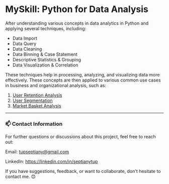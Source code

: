 # MySkill: Python for Data Analysis

After understanding various concepts in data analytics in Python and applying several techniques, including:

- Data Import
- Data Query
- Data Cleaning
- Data Binning & Case Statement
- Descriptive Statistics & Grouping
- Data Visualization & Correlation

These techniques help in processing, analyzing, and visualizing data more effectively. These concepts are then applied to various common use cases in business and organizational analysis, such as:

1. [User Retention Analysis](https://medium.com/@septianytup/python-user-retention-analysis-c134b903659b "User Retention Analysis")
2. [User Segmentation](https://medium.com/@septianytup/python-user-segmentation-6fa49f74e2b7 "User Segmentation")
3. [Market Basket Analysis](https://medium.com/@septianytup/python-market-basket-analysis-692240c54fae "Market Basket Analysis")

---
### 📫 Contact Information
For further questions or discussions about this project, feel free to reach out:

Email: tupseptiany@gmail.com

LinkedIn: https://linkedin.com/in/septianytup

If you have suggestions, feedback, or want to collaborate, don't hesitate to contact me. 😊
